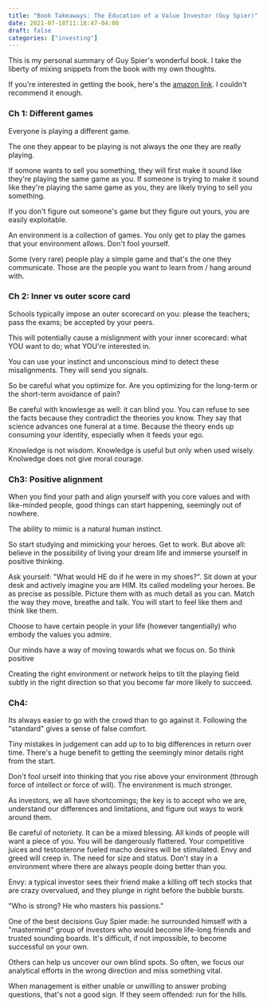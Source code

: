 ```yaml
---
title: "Book Takeaways: The Education of a Value Investor (Guy Spier)"
date: 2021-07-18T11:18:47-04:00
draft: false
categories: ["investing"]
---
```


This is my personal summary of Guy Spier's wonderful book. I take the liberty of mixing snippets from the book with my own thoughts. 

If you're interested in getting the book, here's the [amazon link](https://www.amazon.ca/Education-Value-Investor-Transformative-Enlightenment/dp/1137278811). I couldn't recommend it enough.

### Ch 1: Different games

Everyone is playing a different game. 

The one they appear to be playing is not always the one they are really playing.

If somone wants to sell you something, they will first make it sound like they're playing the same game as you. If someone is trying to make it sound like they're playing the same game as you, they are likely trying to sell you something.

If you don't figure out someone's game but they figure out yours, you are easily exploitable.

An environment is a collection of games. You only get to play the games that your environment allows. Don't fool yourself.

Some (very rare) people play a simple game and that's the one they communicate. Those are the people you want to learn from / hang around with.

### Ch 2: Inner vs outer score card

Schools typically impose an outer scorecard on you: please the teachers; pass the exams; be accepted by your peers.

This will potentially cause a mislignment with your inner scorecard: what YOU want to do; what YOU're interested in.

You can use your instinct and unconscious mind to detect these misalignments. They will send you signals.

So be careful what you optimize for. Are you optimizing for the long-term or the short-term avoidance of pain?

Be careful with knowlesge as well: it can blind you. You can refuse to see the facts because they contradict the theories you know. They say that science advances one funeral at a time. Because the theory ends up consuming your identity, especially when it feeds your ego.

Knowledge is not wisdom. Knowledge is useful but only when used wisely. Knolwedge does not give moral courage.

### Ch3: Positive alignment

When you find your path and align yourself with you core values and with like-minded people, good things can start happening, seemingly out of nowhere.

The ability to mimic is a natural human instinct. 

So start studying and mimicking your heroes. Get to work. But above all: believe in the possibility of living your dream life and immerse yourself in positive thinking.

Ask yourself: "What would HE do if he were in my shoes?". Sit down at your desk and actively imagine you are HIM. Its called modeling your heroes. Be as precise as possible. Picture them with as much detail as you can. Match the way they move, breathe and talk. You will start to feel like them and think like them.

Choose to have certain people in your life (however tangentially) who embody the values you admire.

Our minds have a way of moving towards what we focus on. So think positive

Creating the right environment or network helps to tilt the playing field subtly in the right direction so that you become far more likely to succeed.

### Ch4: 

Its always easier to go with the crowd than to go against it. Following the "standard" gives a sense of false comfort.

Tiny mistakes in judgement can add up to to big differences in return over time. There's a huge benefit to getting the seemingly minor details right from the start.

Don't fool urself into thinking that you rise above your environment (through force of intellect or force of will). The environment is much stronger.

As investors, we all have shortcomings; the key is to accept who we are, understand our differences and limitations, and figure out ways to work around them.

Be careful of notoriety. It can be a mixed blessing. All kinds of people will want a piece of you. You will be dangerously flattered.  Your competitive juices and testosterone fueled macho desires will be stimulated. Envy and greed will creep in. The need for size and status. Don't stay in a environment where there are always people doing better than you.

Envy: a typical investor sees their friend make a killing off tech stocks that are crazy overvalued, and they plunge in right before the bubble bursts.

"Who is strong? He who masters his passions."

One of the best decisions Guy Spier made: he surrounded himself with a "mastermind" group of investors who would become life-long friends and trusted sounding boards. It's difficult, if not impossible, to become successful on your own.

Others can help us uncover our own blind spots. So often, we focus our analytical efforts in the wrong direction and miss something vital.

When management is either unable or unwilling to answer probing questions, that's not a good sign. If they seem offended: run for the hills.
